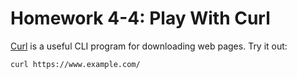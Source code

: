 # Homework 4-4: Play With Curl

[Curl](https://curl.se/) is a useful CLI program for downloading web pages. Try it out:

```sh
curl https://www.example.com/
```
